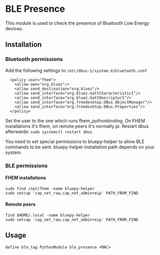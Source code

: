 
# BLE Presence
This module is used to check the presence of Bluetooth Low Energy devices.

## Installation
### Bluetooth permissions
Add the following settings to `/etc/dbus-1/system.d/bluetooth.conf`
```
  <policy user="fhem">
    <allow own="org.bluez"/>
    <allow send_destination="org.bluez"/>
    <allow send_interface="org.bluez.GattCharacteristic1"/>
    <allow send_interface="org.bluez.GattDescriptor1"/>
    <allow send_interface="org.freedesktop.DBus.ObjectManager"/>
    <allow send_interface="org.freedesktop.DBus.Properties"/>
  </policy>
```
Set the user to the one which runs fhem_pythonbinding. On FHEM installations it's fhem, on remote peers it's normally pi.
Restart dbus afterwards: `sudo systemctl restart dbus`

You need to set special permissions to bluepy-helper to allow BLE commands to be sent. bluepy-helper installation path depends on your system.

### BLE permissions
#### FHEM installations
```
sudo find /opt/fhem -name bluepy-helper
sudo setcap 'cap_net_raw,cap_net_admin+eip' PATH_FROM_FIND
```

#### Remote peers
```
find $HOME/.local -name bluepy-helper
sudo setcap 'cap_net_raw,cap_net_admin+eip' PATH_FROM_FIND
```

## Usage
```
define ble_tag PythonModule ble_presence <MAC>
```